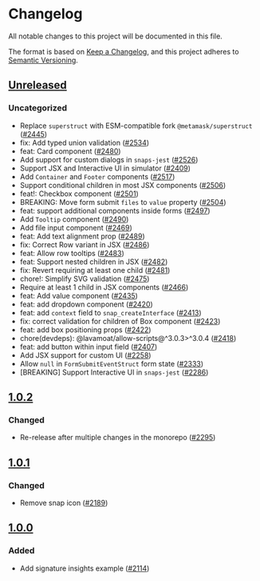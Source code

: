 # Changelog

All notable changes to this project will be documented in this file.

The format is based on [Keep a Changelog](https://keepachangelog.com/en/1.0.0/),
and this project adheres to [Semantic Versioning](https://semver.org/spec/v2.0.0.html).

## [Unreleased]

### Uncategorized

- Replace `superstruct` with ESM-compatible fork `@metamask/superstruct` ([#2445](https://github.com/metamask/snaps/pull/2445))
- fix: Add typed union validation ([#2534](https://github.com/metamask/snaps/pull/2534))
- feat: Card component ([#2480](https://github.com/metamask/snaps/pull/2480))
- Add support for custom dialogs in `snaps-jest` ([#2526](https://github.com/metamask/snaps/pull/2526))
- Support JSX and Interactive UI in simulator ([#2409](https://github.com/metamask/snaps/pull/2409))
- Add `Container` and `Footer` components ([#2517](https://github.com/metamask/snaps/pull/2517))
- Support conditional children in most JSX components ([#2506](https://github.com/metamask/snaps/pull/2506))
- feat!: Checkbox component ([#2501](https://github.com/metamask/snaps/pull/2501))
- BREAKING: Move form submit `files` to `value` property ([#2504](https://github.com/metamask/snaps/pull/2504))
- feat: support additional components inside forms ([#2497](https://github.com/metamask/snaps/pull/2497))
- Add `Tooltip` component ([#2490](https://github.com/metamask/snaps/pull/2490))
- Add file input component ([#2469](https://github.com/metamask/snaps/pull/2469))
- feat: Add text alignment prop ([#2489](https://github.com/metamask/snaps/pull/2489))
- fix: Correct Row variant in JSX ([#2486](https://github.com/metamask/snaps/pull/2486))
- feat: Allow row tooltips ([#2483](https://github.com/metamask/snaps/pull/2483))
- feat: Support nested children in JSX ([#2482](https://github.com/metamask/snaps/pull/2482))
- fix: Revert requiring at least one child ([#2481](https://github.com/metamask/snaps/pull/2481))
- chore!: Simplify SVG validation ([#2475](https://github.com/metamask/snaps/pull/2475))
- Require at least 1 child in JSX components ([#2466](https://github.com/metamask/snaps/pull/2466))
- feat: Add value component ([#2435](https://github.com/metamask/snaps/pull/2435))
- feat: add dropdown component ([#2420](https://github.com/metamask/snaps/pull/2420))
- feat: add `context` field to `snap_createInterface` ([#2413](https://github.com/metamask/snaps/pull/2413))
- fix: correct validation for children of Box component ([#2423](https://github.com/metamask/snaps/pull/2423))
- feat: add box positioning props ([#2422](https://github.com/metamask/snaps/pull/2422))
- chore(devdeps): @lavamoat/allow-scripts@^3.0.3>^3.0.4 ([#2418](https://github.com/metamask/snaps/pull/2418))
- feat: add button within input field ([#2407](https://github.com/metamask/snaps/pull/2407))
- Add JSX support for custom UI ([#2258](https://github.com/metamask/snaps/pull/2258))
- Allow `null` in `FormSubmitEventStruct` form state ([#2333](https://github.com/metamask/snaps/pull/2333))
- [BREAKING] Support Interactive UI in `snaps-jest` ([#2286](https://github.com/metamask/snaps/pull/2286))

## [1.0.2]

### Changed

- Re-release after multiple changes in the monorepo ([#2295](https://github.com/MetaMask/snaps/pull/2295))

## [1.0.1]

### Changed

- Remove snap icon ([#2189](https://github.com/MetaMask/snaps/pull/2189))

## [1.0.0]

### Added

- Add signature insights example ([#2114](https://github.com/MetaMask/snaps/pull/2079))

[Unreleased]: https://github.com/metamask/snaps/compare/@metamask/signature-insights-example-snap@1.0.2...HEAD
[1.0.2]: https://github.com/metamask/snaps/compare/@metamask/signature-insights-example-snap@1.0.1...@metamask/signature-insights-example-snap@1.0.2
[1.0.1]: https://github.com/metamask/snaps/compare/@metamask/signature-insights-example-snap@1.0.0...@metamask/signature-insights-example-snap@1.0.1
[1.0.0]: https://github.com/metamask/snaps/releases/tag/@metamask/signature-insights-example-snap@1.0.0
